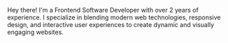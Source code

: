 Hey there! 
I'm a Frontend Software Developer with over 2 years of experience.
I specialize in blending modern web technologies, responsive design, and interactive user experiences to create dynamic and visually engaging websites.
